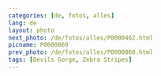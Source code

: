 ```yaml
---
categories: [de, fotos, alles]
lang: de
layout: photo
next_photo: /de/fotos/alles/P0000462.html
picname: P0000069
prev_photo: /de/fotos/alles/P0000068.html
tags: [Devils Gorge, Zebra Stripes]
---
```

